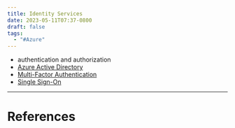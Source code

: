 ```yaml
---
title: Identity Services
date: 2023-05-11T07:37-0800
draft: false
tags:
  - "#Azure"
---
```

- authentication and authorization
- [Azure Active Directory](/notes/computer/microsoft/azure/identity-services/azure-active-directory)
- [Multi-Factor Authentication](/notes/computer/microsoft/azure/identity-services/multi-factor-authentication)
- [Single Sign-On](/notes/)

---
# References
